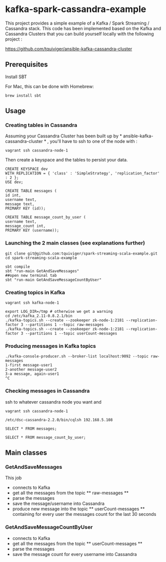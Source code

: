 # kafka-spark-cassandra-example
This project provides a simple example of a Kafka / Spark Streaming / Cassandra stack.
This code has been implemented based on the Kafka and Cassandra Clusters that you can build yourself locally with the following project :

https://github.com/tquiviger/ansible-kafka-cassandra-cluster

## Prerequisites

Install SBT

For Mac, this can be done with Homebrew:

```
brew install sbt
```

## Usage

### Creating tables in Cassandra

Assuming your Cassandra Cluster has been built up by * ansible-kafka-cassandra-cluster * , you'll have to ssh to one of the node with :

```
vagrant ssh cassandra-node-1
```

Then create a keyspace and the tables to persist your data.

```
CREATE KEYSPACE dev
WITH REPLICATION = { 'class' : 'SimpleStrategy', 'replication_factor' : 2 };
USE dev;

CREATE TABLE messages (
id int,
username text,
message text,
PRIMARY KEY (id));

CREATE TABLE message_count_by_user (
username text,
message_count int,
PRIMARY KEY (username));
```

### Launching the 2 main classes (see explanations further)

```
git clone git@github.com:tquiviger/spark-streaming-scala-example.git
cd spark-streaming-scala-example  

sbt compile
sbt "run-main GetAndSaveMessages"
##open new terminal tab
sbt "run-main GetAndSaveMessageCountByUser"
```

### Creating topics in Kafka
```
vagrant ssh kafka-node-1
```
```
export LOG_DIR=/tmp # otherwise we get a warning
cd /etc/kafka_2.11-0.8.2.1/bin
./kafka-topics.sh --create --zookeeper zk-node-1:2181 --replication-factor 3 --partitions 1 --topic raw-messages
./kafka-topics.sh --create --zookeeper zk-node-1:2181 --replication-factor 3 --partitions 1 --topic userCount-messages
```
### Producing messages in Kafka topics
```
./kafka-console-producer.sh --broker-list localhost:9092 --topic raw-messages
1-first message-user1
2-another message-user2
3-a message, again-user1
^C
```

### Checking messages in Cassandra
ssh to whatever cassandra node you want and 

```
vagrant ssh cassandra-node-1

/etc/dsc-cassandra-2.2.0/bin/cqlsh 192.168.5.108
```

```
SELECT * FROM messages;

SELECT * FROM message_count_by_user;
```

## Main classes

### GetAndSaveMessages

This job

* connects to Kafka
* get all the messages from the topic ** raw-messages **
* parse the messages
* save the message/username into Cassandra
* produce new message into the topic ** userCount-messages ** containing for every user the messages count for the last 30 seconds

### GetAndSaveMessageCountByUser

* connects to Kafka
* get all the messages from the topic ** userCount-messages **
* parse the messages
* save the message count for every username into Cassandra
